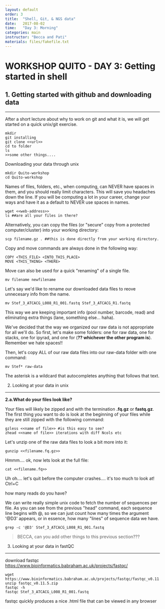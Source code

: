 ```yaml
---
layout: default
order: 3
title:  "Shell, Git, & NGS data"
date:   2017-08-02
time:   "Day 3: Morning"
categories: main
instructor: "Becca and Pati"
materials: files/fakefile.txt
---
```



# WORKSHOP QUITO - DAY 3: Getting started in shell  <br>


## 1. Getting started with github and downloading data
---

After a short lecture about why to work on git and what it is, we will get started on a quick unix/git exercise. 

	mkdir
	git installing
	git clone <<url>>
	cd to folder
	ls
	>>some other things.... 


Downloading your data through unix

	mkdir Quito-workshop
	cd Quito-workshop
	
Names of files, folders, etc., when computing, can NEVER have spaces in them, and you should really limit characters. This will save you headaches down the line. If you will be computing a lot in your career, change your ways and have it as a default to NEVER use spaces in names. 

	wget <<web-address>>	
	ls ##are all your files in there? 
	
Alternatively, you can copy the files (or "secure" copy <scp> from a protected computer/cluster) into your working directory: 

	scp filename.gz . ##this is done directly from your working directory. 

Copy and move commands are always done in the following way: 

	COPY <THIS_FILE> <INTO_THIS_PLACE>
	MOVE <THIS_THING> <THERE>

Move can also be used for a quick "renaming" of a single file. 

	mv filename newfilename

Let's say we'd like to rename our downloaded data files to reove unnecesary info from the name. 

	mv Stef_3_ATCACG_L008_R1_001.fastq Stef_3_ATCACG_R1.fastq

This way we are keeping important info (pool number, barcode, read) and eliminating extra things (lane, something else... haha). 

We've decided that the way we organized our raw data is not appropriate for all we'll do. So first, let's make some folders: one for raw data, one for stacks, one for ipyrad, and one for (**?? whichever the other program is**). Remember we hate spaces!! 

Then, let's copy ALL of our raw data files into our raw-data folder with one command: 

	mv Stef* raw-data

The asterisk is a wildcard that autocompletes anything that follows that text. 


2. Looking at your data in unix
---


**2.a.What do your files look like?**

Your files will likely be zipped and with the termination **.fq.gz** or **fastq.gz**. The first thing you want to do is look at the beginning of your files while they are still zipped with the following command: 

	gzless <<name of file>> #is this easy to see? 
	zhead <<name of file>> iterations with diff Ncols etc 

Let's unzip one of the raw data files to look a bit more into it:

	gunzip <<filename.fq.gz>>
	
Hmmm.... ok, now lets look at the full file:

	cat <<filename.fq>>
	
Uh oh.... let's quit before the computer crashes.... it's too much to look at! Ctrl+C
		

how many reads do you have?

We can write really simple unix code to fetch the number of sequences per file. As you can see from the previous "head" command, each sequence line begins with @, so we can just count how many times the argument '@D3' appears, or in essence, how many "lines" of sequence data we have. 

	grep -c '@D3' Stef_3_ATCACG_L008_R1_001.fastq

>BECCA, can you add other things to this previous section??? 

3. Looking at your data in fastQC
----

download fastqc https://www.bioinformatics.babraham.ac.uk/projects/fastqc/

```
wget https://www.bioinformatics.babraham.ac.uk/projects/fastqc/fastqc_v0.11.5.zip
unzip fastqc_v0.11.5.zip
fastqc -h
fastqc Stef_3_ATCACG_L008_R1_001.fastq
```

fastqc quickly produces a nice .html file that can be viewed in any browser
